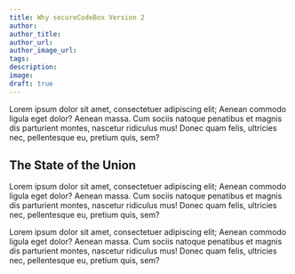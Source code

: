 ```yaml
---
title: Why secureCodeBox Version 2
author:
author_title:
author_url:
author_image_url:
tags:
description:
image:
draft: true
---
```


Lorem ipsum dolor sit amet, consectetuer adipiscing elit; Aenean commodo ligula
eget dolor? Aenean massa. Cum sociis natoque penatibus et magnis dis parturient
montes, nascetur ridiculus mus! Donec quam felis, ultricies nec, pellentesque
eu, pretium quis, sem?

<!--truncate-->

## The State of the Union

Lorem ipsum dolor sit amet, consectetuer adipiscing elit; Aenean commodo ligula
eget dolor? Aenean massa. Cum sociis natoque penatibus et magnis dis parturient
montes, nascetur ridiculus mus! Donec quam felis, ultricies nec, pellentesque
eu, pretium quis, sem?

Lorem ipsum dolor sit amet, consectetuer adipiscing elit; Aenean commodo ligula
eget dolor? Aenean massa. Cum sociis natoque penatibus et magnis dis parturient
montes, nascetur ridiculus mus! Donec quam felis, ultricies nec, pellentesque
eu, pretium quis, sem?
